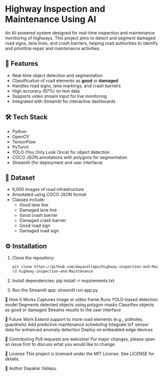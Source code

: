 # Highway Inspection and Maintenance Using AI

An AI-powered system designed for real-time inspection and maintenance monitoring of highways. This project aims to detect and segment damaged road signs, lane lines, and crash barriers, helping road authorities to identify and prioritize repair and maintenance activities.

## 🚀 Features

- Real-time object detection and segmentation
- Classification of road elements as **good** or **damaged**
- Handles road signs, lane markings, and crash barriers
- High accuracy (97%) on test data
- Supports video stream input for live monitoring
- Integrated with Streamlit for interactive dashboards


## 🛠️ Tech Stack

- Python
- OpenCV
- TensorFlow
- PyTorch
- YOLO (You Only Look Once) for object detection
- COCO JSON annotations with polygons for segmentation
- Streamlit (for deployment and user interface)


## 📂 Dataset

- 6,000 images of road infrastructure
- Annotated using COCO JSON format
- Classes include:
  - Good lane line
  - Damaged lane line
  - Good crash barrier
  - Damaged crash barrier
  - Good road sign
  - Damaged road sign

## ⚙️ Installation

1. Clone the repository:
   ```bash
   git clone https://github.com/dayavallepu/highway-inspection-and-Maintenance.git
   cd highway-inspection-and-Maintenance
2. Install dependencies:
pip install -r requirements.txt

3. Run the Streamlit app:
streamlit run app.py

🧪 How it Works
Captures image or video frame
Runs YOLO-based detection model
Segments detected objects using polygon masks
Classifies objects as good or damaged
Streams results to the user interface

🚧 Future Work
Extend support to more road elements (e.g., potholes, guardrails)
Add predictive maintenance scheduling
Integrate IoT sensor data for enhanced anomaly detection
Deploy on embedded edge devices

🤝 Contributing
Pull requests are welcome! For major changes, please open an issue first to discuss what you would like to change.

📜 License
This project is licensed under the MIT License. See LICENSE for details.

👤 Author
Dayakar Vallepu

